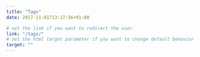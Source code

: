 ```yaml
---
title: "Tags"
date: 2017-11-01T13:17:56+01:00

# set the link if you want to redirect the user.
link: "/tags/"
# set the html target parameter if you want to change default behavior
target: ""
---
```

